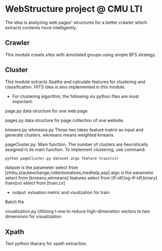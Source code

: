 # WebStructure project @ CMU LTI
The idea is analyzing web pages' structures for a better crawler which extracts contents more intelligently.
## Crawler
This module crawls sites with annotated groups using simple BFS strategy.

## Cluster
This module extracts Xpaths and calculate features for clustering and classification.
HITS idea is also implemented in this module. 

* For clustering algorithm, the following six python files are most important:

page.py
data structure for one web page

pages.py
data structure for page collection of one website.


kmeans.py
wkmeans.py
Those two takes feature matrix as input and generate clusters.
wkmeans means weighted kmeans. 



pageCluster.py:
Main function. The number of clusters are heuristically assigned in its main function.
To implement clustering, use command:
```python
python pageCluster.py dataset algo feature train(cv)
```

dataset is the parameter select from [zhihu,stackexchange,rottentomatoes,medhelp,asp]
algo is the parameter select from [kmeans,wkmeans]
features select from [tf-idf,log-tf-idf,binary]
train(cv) select from [train,cv]
* output: evluation metric and visulization for train

Batch file

visualization.py
Utilizing t-sne to reduce high-dimenstion vectors to two dimensions for visualization.


## Xpath
Test python libarary for xpath extraction. 
